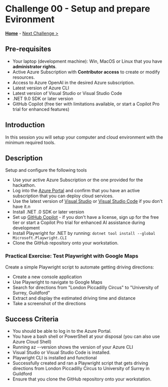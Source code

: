 # Challenge 00 - Setup and prepare Evironment

**[Home](../README.md)** - [Next Challenge >](./Challenge-01.md)

## Pre-requisites

- Your laptop (development machine): Win, MacOS or Linux that you have **administrator rights**.
- Active Azure Subscription with **Contributor access** to create or modify resources.
- Access to Azure OpenAI in the desired Azure subscription.
- Latest version of Azure CLI
- Latest version of Visual Studio or Visual Studio Code
- .NET 9.0 SDK or later version
- GitHub Copilot (free tier with limitations available, or start a Copilot Pro trial for enhanced features)

## Introduction

In this session you will setup your computer and cloud environment with the minimum required tools.

## Description

Setup and configure the following tools

- Use your active Azure Subscription or the one provided for the hackathon.
- Log into the [Azure Portal](https://portal.azure.com) and confirm that you have an active subscription that you can deploy cloud services.
- Use the latest version of [Visual Studio](https://visualstudio.microsoft.com) or [Visual Studio Code](https://code.visualstudio.com) if you don't have it.n
- Install .NET .0 SDK or later version
- Set up [GitHub Copilot](https://github.com/features/copilot/plans) - if you don't have a license, sign up for the free tier or start a Copilot Pro trial for enhanced AI assistance during development
- Install Playwright for .NET by running: `dotnet tool install --global Microsoft.Playwright.CLI`
- Clone the GitHub repository onto your workstation.

### Practical Exercise: Test Playwright with Google Maps

Create a simple Playwright script to automate getting driving directions:

- Create a new console application
- Use Playwright to navigate to Google Maps
- Search for directions from "London Piccadilly Circus" to "University of Surrey, Guildford"
- Extract and display the estimated driving time and distance
- Take a screenshot of the directions

## Success Criteria

- You should be able to log in to the Azure Portal.
- You have a bash shell or PowerShell at your disposal (you can also use Azure Cloud Shell)
- Running az --version shows the version of your Azure CLI
- Visual Studio or Visual Studio Code is installed.
- Playwright CLI is installed and functional
- Successfully created and ran a Playwright script that gets driving directions from London Piccadilly Circus to University of Surrey in Guildford
- Ensure that you clone the GitHub repository onto your workstation.
